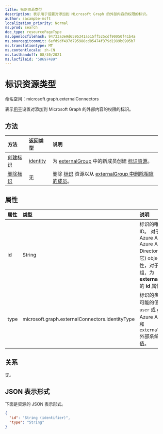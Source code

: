 ```yaml
---
title: 标识资源类型
description: 表示用于设置对添加到 Microsoft Graph 的外部内容的权限的标识。
author: sacampbe-msft
localization_priority: Normal
ms.prod: search
doc_type: resourcePageType
ms.openlocfilehash: 94733a3e9d6595341a515ff525cdf90050f41b4a
ms.sourcegitcommit: 6efd9df497d795988cd85474f379d1989b0995b7
ms.translationtype: MT
ms.contentlocale: zh-CN
ms.lasthandoff: 08/30/2021
ms.locfileid: "58697489"
---
```

# <a name="identity-resource-type"></a>标识资源类型

命名空间：microsoft.graph.externalConnectors

表示[用于](externalconnectors-identity.md)设置对添加到 Microsoft Graph 的外部内容的权限的标识。

## <a name="methods"></a>方法
|方法|返回类型|说明|
|:---|:---|:---|
|[创建标识](../api/externalconnectors-externalgroup-post-members.md)|[identity](externalconnectors-identity.md)|为 [externalGroup](../resources/externalconnectors-identity.md) 中的新成员创建 [标识资源](../resources/externalconnectors-externalgroup.md)。|
|[删除标识](../api/externalconnectors-identity-delete.md)|无|删除 [标识](../resources/externalconnectors-identity.md) 资源以从 [externalGroup 中删除相应的成员](../resources/externalconnectors-externalgroup.md)。|

## <a name="properties"></a>属性

| 属性       | 类型                    | 说明                                                          |
|:---------------|:------------------------|:---------------------------------------------------------------------|
| id             | String                  | 标识的唯一 ID。 对于使用 Azure AD Azure Active Directory (，它) objectId 属性，对于外部组，为 **externalGroup** 的 **id** 属性。                                    |
| type           | microsoft.graph.externalConnectors.identityType | 标识的类型。 可能的值包括： `user` 或 `group` Azure AD 标识和 `externalgroup` 外部系统中组的值。 |

## <a name="relationships"></a>关系
无。

## <a name="json-representation"></a>JSON 表示形式
下面是资源的 JSON 表示形式。
<!-- {
  "blockType": "resource",
  "keyProperty": "id",
  "@odata.type": "microsoft.graph.externalConnectors.identity",
  "openType": false
}
-->
``` json
{
  "id": "String (identifier)",
  "type": "String"
}
```
